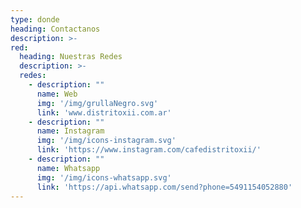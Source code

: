 ```yaml
---
type: donde
heading: Contactanos
description: >-
red:
  heading: Nuestras Redes
  description: >-
  redes:
    - description: ""
      name: Web
      img: '/img/grullaNegro.svg'
      link: 'www.distritoxii.com.ar'
    - description: ""
      name: Instagram
      img: '/img/icons-instagram.svg'
      link: 'https://www.instagram.com/cafedistritoxii/'
    - description: ""
      name: Whatsapp
      img: '/img/icons-whatsapp.svg'
      link: 'https://api.whatsapp.com/send?phone=5491154052880'
---
```

